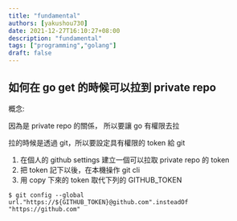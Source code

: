 ```yaml
---
title: "fundamental"
authors: [yakushou730]
date: 2021-12-27T16:10:27+08:00
description: "fundamental"
tags: ["programming","golang"]
draft: false
---
```


## 如何在 go get 的時候可以拉到 private repo
概念:

因為是 private repo 的關係， 所以要讓 go 有權限去拉

拉的時候是透過 git，所以要設定具有權限的 token 給 git

1. 在個人的 github settings 建立一個可以拉取 private repo 的 token
2. 把 token 記下以後，在本機操作 git cli
3. 用 copy 下來的 token 取代下列的 GITHUB_TOKEN

```shell
$ git config --global url."https://${GITHUB_TOKEN}@github.com".insteadOf "https://github.com"
```
